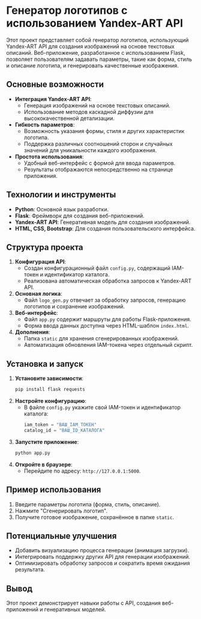 # Генератор логотипов с использованием Yandex-ART API

Этот проект представляет собой генератор логотипов, использующий Yandex-ART API для создания изображений на основе текстовых описаний. Веб-приложение, разработанное с использованием Flask, позволяет пользователям задавать параметры, такие как форма, стиль и описание логотипа, и генерировать качественные изображения.

## Основные возможности
- **Интеграция Yandex-ART API**:
  - Генерация изображений на основе текстовых описаний.
  - Использование методов каскадной диффузии для высококачественной детализации.
- **Гибкость параметров**:
  - Возможность указания формы, стиля и других характеристик логотипа.
  - Поддержка различных соотношений сторон и случайных значений для уникальности каждого изображения.
- **Простота использования**:
  - Удобный веб-интерфейс с формой для ввода параметров.
  - Результаты отображаются непосредственно на странице приложения.

## Технологии и инструменты
- **Python**: Основной язык разработки.
- **Flask**: Фреймворк для создания веб-приложений.
- **Yandex-ART API**: Генеративная модель для создания изображений.
- **HTML, CSS, Bootstrap**: Для создания пользовательского интерфейса.

## Структура проекта
1. **Конфигурация API**:
   - Создан конфигурационный файл `config.py`, содержащий IAM-токен и идентификатор каталога.
   - Реализована автоматическая обработка запросов к Yandex-ART API.
2. **Основная логика**:
   - Файл `logo_gen.py` отвечает за обработку запросов, генерацию логотипов и сохранение изображений.
3. **Веб-интерфейс**:
   - Файл `app.py` содержит маршруты для работы Flask-приложения.
   - Форма ввода данных доступна через HTML-шаблон `index.html`.
4. **Дополнения**:
   - Папка `static` для хранения сгенерированных изображений.
   - Автоматизация обновления IAM-токена через отдельный скрипт.

## Установка и запуск
1. **Установите зависимости**:
   ```bash
   pip install flask requests
   ```
2. **Настройте конфигурацию**:
   - В файле `config.py` укажите свой IAM-токен и идентификатор каталога:
     ```python
     iam_token = "ВАШ_IAM_ТОКЕН"
     catalog_id = "ВАШ_ID_КАТАЛОГА"
     ```
3. **Запустите приложение**:
   ```bash
   python app.py
   ```
4. **Откройте в браузере**:
   - Перейдите по адресу: `http://127.0.0.1:5000`.

## Пример использования
1. Введите параметры логотипа (форма, стиль, описание).
2. Нажмите "Сгенерировать логотип".
3. Получите готовое изображение, сохранённое в папке `static`.

## Потенциальные улучшения
- Добавить визуализацию процесса генерации (анимация загрузки).
- Интегрировать поддержку других API для генерации изображений.
- Оптимизировать обработку запросов и сократить время ожидания результата.

## Вывод
Этот проект демонстрирует навыки работы с API, создания веб-приложений и генеративных моделей. 
